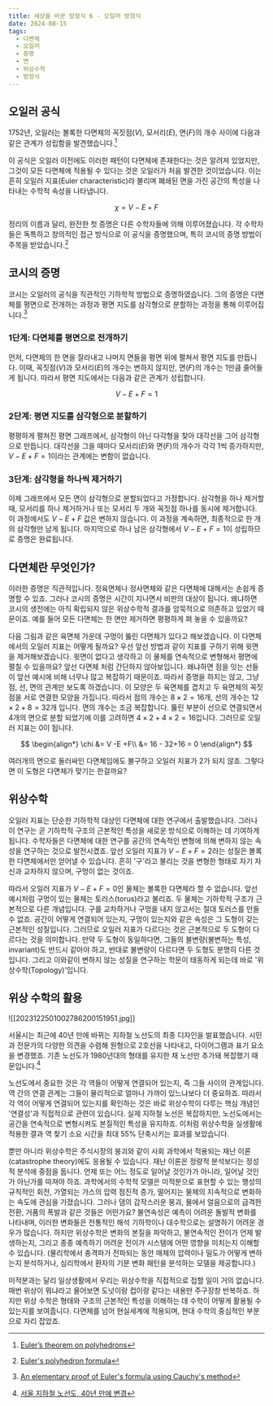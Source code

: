 ```yaml
---
title: 세상을 바꾼 방정식 6 - 오일러 방정식
date: 2024-08-15
tags:
  - 다면체
  - 오일러
  - 증명
  - 면
  - 위상수학
  - 방정식
---
```

## 오일러 공식
1752년, 오일러는 볼록한 다면체의 꼭짓점($V$), 모서리($E$), 면($F$)의 개수 사이에 다음과 같은 관계가 성립함을 발견했습니다.[^1] 

이 공식은 오일러 이전에도 이러한 패턴이 다면체에 존재한다는 것은 알려져 있었지만, 그것이 모든 다면체에 적용될 수 있다는 것은 오일러가 처음 발견한 것이었습니다. 이는 흔히 오일러 지표(Euler characteristic)라 불리며 폐쇄된 면을 가진 공간의 특성을 나타내는 수학적 속성을 나타냅니다.

$$
\chi =V-E+F
$$

정리의 이름과 달리, 완전한 첫 증명은 다른 수학자들에 의해 이루어졌습니다. 각 수학자들은 독특하고 창의적인 접근 방식으로 이 공식을 증명했으며, 특히 코시의 증명 방법이 주목을 받았습니다.[^2]

## 코시의 증명
코시는 오일러의 공식을 직관적인 기하학적 방법으로 증명하였습니다. 그의 증명은 다면체를 평면으로 전개하는 과정과 평면 지도를 삼각형으로 분할하는 과정을 통해 이루어집니다.[^3]

### 1단계: 다면체를 평면으로 전개하기
먼저, 다면체의 한 면을 잘라내고 나머지 면들을 평면 위에 펼쳐서 평면 지도를 만듭니다. 이때, 꼭짓점($V$)과 모서리($E$)의 개수는 변하지 않지만, 면($F$)의 개수는 $1$만큼 줄어들게 됩니다. 따라서 평면 지도에서는 다음과 같은 관계가 성립합니다.

$$
V - E + F = 1
$$
### 2단계: 평면 지도를 삼각형으로 분할하기
평평하게 펼쳐진 평면 그래프에서, 삼각형이 아닌 다각형을 찾아 대각선을 그어 삼각형으로 만듭니다. 대각선을 그을 때마다 모서리($E$)와 면($F$)의 개수가 각각 $1$씩 증가하지만, $V - E + F = 1$이라는 관계에는 변함이 없습니다.

### 3단계: 삼각형을 하나씩 제거하기
이제 그래프에서 모든 면이 삼각형으로 분할되었다고 가정합니다. 삼각형을 하나 제거할 때, 모서리를 하나 제거하거나 또는 모서리 두 개와 꼭짓점 하나를 동시에 제거합니다. 이 과정에서도 $V - E + F$ 값은 변하지 않습니다. 이 과정을 계속하면, 최종적으로 한 개의 삼각형만 남게 됩니다. 마지막으로 하나 남은 삼각형에서 $V - E + F = 1$이 성립하므로 증명은 완료됩니다.


## 다면체란 무엇인가?
이러한 증명은 직관적입니다. 정육면체나 정사면체와 같은 다면체에 대해서는 손쉽게 증명할 수 있죠. 그러나 코시의 증명은 시간이 지나면서 비판의 대상이 됩니다. 왜냐하면 코시의 생전에는 아직 확립되지 않은 위상수학적 결과를 암묵적으로 의존하고 있었기 때문이죠. 예를 들어 모든 다면체는 한 면만 제거하면 평평하게 펴 놓을 수 있을까요?

다음 그림과 같은 육면체 가운데 구멍이 뚫린 다면체가 있다고 해보겠습니다. 이 다면체에서의 오일러 지표는 어떻게 될까요? 우선 앞선 방법과 같이 지표를 구하기 위해 윗면을 제거해보겠습니다. 윗면이 없다고 생각하고 이 물체를 연속적으로 변형해서 평면에 펼칠 수 있을까요? 앞선 다면체 처럼 간단하지 않아보입니다. 왜냐하면 점을 잇는 선들이 앞선 예시에 비해 너무나 많고 복잡하기 때문이죠. 따라서 증명을 하지는 않고, 그냥 점, 선, 면의 관계만 보도록 하겠습니다. 이 모양은 두 육면체를 겹치고 두 육면체의 꼭짓점을 서로 연결한 모양을 가집니다. 따라서 점의 개수는 $8 \times 2 =16$개, 선의 개수는 $12 \times 2 + 8=32$개 입니다. 면의 개수는 조금 복잡합니다. 뚫린 부분이 선으로 연결되면서 $4$개의 면으로 분할 되었기에 이를 고려하면 $4 \times 2 + 4\times2=16$입니다. 그러므로 오일러 지표는 $0$이 됩니다.

$$
\begin{align*}
\chi &= V -E +F\\
&= 16 - 32+16 = 0
\end{align*}
$$

여러개의 면으로 둘러싸인 다면체임에도 불구하고 오일러 지표가 $2$가 되지 않죠. 그렇다면 이 도형은 다면체가 맞기는 한걸까요?

## 위상수학
오일러 지표는 단순한 기하학적 대상인 다면체에 대한 연구에서 출발했습니다. 그러나 이 연구는 곧 기하학적 구조의 근본적인 특성을 새로운 방식으로 이해하는 데 기여하게 됩니다. 수학자들은 다면체에 대한 연구를  공간의 연속적인 변형에 의해 변하지 않는 속성을 연구하는 것으로 발전시켰죠. 앞선 오일러 지표가 $V - E + F = 2$라는 성질은 볼록한 다면체에서만 얻어낼 수 있습니다. 흔히 '구'라고 불리는 것을 변형한 형태로 자기 자신과 교차하지 않으며, 구멍이 없는 것이죠.

따라서 오일러 지표가 $V - E + F = 0$인 물체는 볼록한 다면체라 할 수 없습니다. 앞선 예시처럼 구멍이 있는 물체는 토러스(torus)라고 불리죠. 두 물체는 기하학적 구조가 근본적으로 다른 개념입니다. 구를 교차하거나 구멍을 내지 않고서는 절대 토러스를 만들 수 없죠. 공간이 어떻게 연결되어 있는지, 구멍이 있는지와 같은 속성은 그 도형이 갖는 근본적인 성질입니다. 그러므로 오일러 지표가 다르다는 것은 근본적으로 두 도형이 다르다는 것을 의미합니다. 만약 두 도형이 동일하다면, 그들의 불변량(불변하는 특성, invariant)도 반드시 같아야 하고, 반대로 불변량이 다르다면 두 도형도 분명히 다른 것입니다. 그리고 이와같이 변하지 않는 성질을 연구하는 학문이 태동하게 되는데 바로 '위상수학(Topology)'입니다.

## 위상 수학의 활용

![[2023122501002786200151951.jpg]]

서울시는 최근에 40년 만에 바뀌는 지하철 노선도의 최종 디자인을 발표했습니다. 시민과 전문가의 다양한 의견을 수렴해 원형으로 2호선을 나타내고, 다이어그램과 표기 요소을 변경했죠. 기존 노선도가 1980년대의 형태를 유지한 채 노선만 추가돼 복잡했기 때문입니다.[^4]

노선도에서 중요한 것은 각 역들이 어떻게 연결되어 있는지, 즉 그들 사이의 관계입니다. 역 간의 연결 관계는 그들이 물리적으로 얼마나 가까이 있느냐보다 더 중요하죠. 따라서 각 역이 어떻게 연결되어 있는지를 확인하는 것은 바로 위상수학이 다루는 핵심 개념인 '연결성'과 직접적으로 관련이 있습니다. 실제 지하철 노선은 복잡하지만, 노선도에서는 공간을 연속적으로 변형시켜도 본질적인 특성을 유지하죠. 이처럼 위상수학을 실생활에 적용한 결과 역 찾기 소요 시간을 최대 55% 단축시키는 효과를 보았습니다.

뿐만 아니라 위상수학은 주식시장의 붕괴와 같이 사회 과학에서 적용되는 재난 이론(catastrophe theory)에도 응용될 수 있습니다. 재난 이론은 정량적 분석보다는 정성적 분석에 중점을 둡니다. 언제 또는 어느 정도로 일어날 것인가가 아니라, 일어날 것인가 아닌가를 따져야 하죠. 과학에서의 수학적 모델은 미적분으로 표현할 수 있는 행성의 규칙적인 회전, 가열되는 가스의 압력 점진적 증가, 떨어지는 물체의 지속적으로 변화하는 속도에 관심을 가졌습니다. 그러나 댐의 갑작스러운 붕괴, 물에서 얼음으로의 급격한 전환, 거품의 폭발과 같은 것들은 어떤가요? 불연속성은 예측이 어려운 돌발적 변화를 나타내며, 이러한 변화들은 전통적인 해석 기하학이나 대수학으로는 설명하기 어려운 경우가 많습니다. 하지만 위상수학은 변화의 본질을 파악하고, 불연속적인 전이가 언제 발생하는지, 그리고 종종 예측하기 어려운 전이가 시스템에 어떤 영향을 미치는지 이해할 수 있습니다. (물리학에서 충격파가 전파되는 동안 매체의 압력이나 밀도가 어떻게 변하는지 분석하거나, 심리학에서 환자의 기분 변화 패턴을 분석하는 모델을 제공합니다.) 

미적분과는 달리 일상생활에서 우리는 위상수학을 직접적으로 접할 일이 거의 없습니다. 매번 위상이 뭐냐라고 물어보면 도넛이랑 컵이랑 같다는 내용만 주구장창 반복하죠. 하지만 위상 수학은 형태와 구조의 근본적인 특성을 이해하는 데 수학이 어떻게 활용될 수 있는지를 보여줍니다. 다면체를 넘어 현실세계에 적용되며, 현대 수학의 중심적인 부분으로 자리 잡았죠.

[^1]: [Euler’s theorem on polyhedrons](https://www.britannica.com/science/Eulers-theorem-on-polyhedrons)
[^2]: [Euler's polyhedron formula](https://plus.maths.org/content/eulers-polyhedron-formula)
[^3]: [An elementary proof of Euler's formula using Cauchy's method](https://www.sciencedirect.com/science/article/abs/pii/S0166864120305022)
[^4]: [서울 지하철 노선도, 40년 만에 변경](https://www.asiatoday.co.kr/view.php?key=20231225010015191)